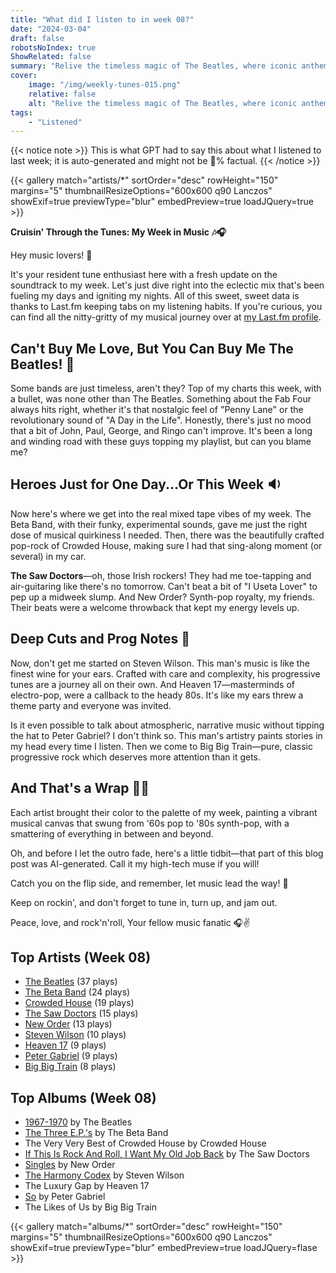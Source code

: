 ```yaml
---
title: "What did I listen to in week 08?"
date: "2024-03-04"
draft: false
robotsNoIndex: true
ShowRelated: false
summary: "Relive the timeless magic of The Beatles, where iconic anthems meet enduring melodies!"
cover:
    image: "/img/weekly-tunes-015.png"
    relative: false
    alt: "Relive the timeless magic of The Beatles, where iconic anthems meet enduring melodies!"
tags:
    - "Listened"
---
```


{{< notice note >}}
This is what GPT had to say this about what I listened to last week; it is auto-generated and might not be 💯% factual.
{{< /notice >}}

{{< gallery match="artists/*" sortOrder="desc" rowHeight="150" margins="5" thumbnailResizeOptions="600x600 q90 Lanczos" showExif=true previewType="blur" embedPreview=true loadJQuery=true >}}

**Cruisin' Through the Tunes: My Week in Music 🎶🎧**

Hey music lovers! 🤘

It's your resident tune enthusiast here with a fresh update on the soundtrack to my week. Let's just dive right into the eclectic mix that's been fueling my days and igniting my nights. All of this sweet, sweet data is thanks to Last.fm keeping tabs on my listening habits. If you're curious, you can find all the nitty-gritty of my musical journey over at [my Last.fm profile](https://www.last.fm/user/RussMckendrick).

## Can't Buy Me Love, But You Can Buy Me The Beatles! 🎸

Some bands are just timeless, aren't they? Top of my charts this week, with a bullet, was none other than The Beatles. Something about the Fab Four always hits right, whether it's that nostalgic feel of "Penny Lane" or the revolutionary sound of "A Day in the Life". Honestly, there's just no mood that a bit of John, Paul, George, and Ringo can't improve. It's been a long and winding road with these guys topping my playlist, but can you blame me?

## Heroes Just for One Day...Or This Week 🔉

Now here's where we get into the real mixed tape vibes of my week. The Beta Band, with their funky, experimental sounds, gave me just the right dose of musical quirkiness I needed. Then, there was the beautifully crafted pop-rock of Crowded House, making sure I had that sing-along moment (or several) in my car. 

**The Saw Doctors**—oh, those Irish rockers! They had me toe-tapping and air-guitaring like there's no tomorrow. Can't beat a bit of "I Useta Lover" to pep up a midweek slump. And New Order? Synth-pop royalty, my friends. Their beats were a welcome throwback that kept my energy levels up.

## Deep Cuts and Prog Notes 🎹

Now, don't get me started on Steven Wilson. This man's music is like the finest wine for your ears. Crafted with care and complexity, his progressive tunes are a journey all on their own. And Heaven 17—masterminds of electro-pop, were a callback to the heady 80s. It's like my ears threw a theme party and everyone was invited.

Is it even possible to talk about atmospheric, narrative music without tipping the hat to Peter Gabriel? I don't think so. This man's artistry paints stories in my head every time I listen. Then we come to Big Big Train—pure, classic progressive rock which deserves more attention than it gets.

## And That's a Wrap 📜✨

Each artist brought their color to the palette of my week, painting a vibrant musical canvas that swung from '60s pop to '80s synth-pop, with a smattering of everything in between and beyond.

Oh, and before I let the outro fade, here's a little tidbit—that part of this blog post was AI-generated. Call it my high-tech muse if you will!

Catch you on the flip side, and remember, let music lead the way! 🚀

Keep on rockin', and don't forget to tune in, turn up, and jam out.

Peace, love, and rock'n'roll,
Your fellow music fanatic 🎧✌️

## Top Artists (Week 08)

- [The Beatles](https://www.mckendrick.rocks/artist/the-beatles/) (37 plays)
- [The Beta Band](https://www.mckendrick.rocks/artist/the-beta-band/) (24 plays)
- [Crowded House](https://www.mckendrick.rocks/artist/crowded-house/) (19 plays)
- [The Saw Doctors](https://www.mckendrick.rocks/artist/the-saw-doctors/) (15 plays)
- [New Order](https://www.mckendrick.rocks/artist/new-order/) (13 plays)
- [Steven Wilson](https://www.mckendrick.rocks/artist/steven-wilson/) (10 plays)
- [Heaven 17](https://www.mckendrick.rocks/artist/heaven-17/) (9 plays)
- [Peter Gabriel](https://www.mckendrick.rocks/artist/peter-gabriel/) (9 plays)
- [Big Big Train](https://www.mckendrick.rocks/artist/big-big-train/) (8 plays)


## Top Albums (Week 08)

- [1967-1970](https://www.mckendrick.rocks/albums/1967-1970-28859359/) by The Beatles
- [The Three E.P.'s](https://www.mckendrick.rocks/albums/the-three-e-p-s-12647330/) by The Beta Band
- The Very Very Best of Crowded House by Crowded House
- [If This Is Rock And Roll, I Want My Old Job Back](https://www.mckendrick.rocks/albums/if-this-is-rock-and-roll-i-want-my-old-job-back-2736659/) by The Saw Doctors
- [Singles](https://www.mckendrick.rocks/albums/singles-9017905/) by New Order
- [The Harmony Codex](https://www.mckendrick.rocks/albums/the-harmony-codex-28432588/) by Steven Wilson
- The Luxury Gap by Heaven 17
- [So](https://www.mckendrick.rocks/albums/so-379036/) by Peter Gabriel
- The Likes of Us by Big Big Train


{{< gallery match="albums/*" sortOrder="desc" rowHeight="150" margins="5" thumbnailResizeOptions="600x600 q90 Lanczos" showExif=true previewType="blur" embedPreview=true loadJQuery=flase >}}
